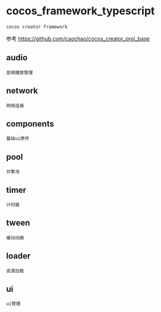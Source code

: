 # cocos_framework_typescript
```cocos creator framework```

参考 https://github.com/caochao/cocos_creator_proj_base
## audio
```音频播放管理 ```
## network
```网络连接```
## components
```基础ui原件```
## pool
```对象池```
## timer
```计时器```
## tween
```缓动动画```
## loader
```资源加载```
## ui
```ui管理```

